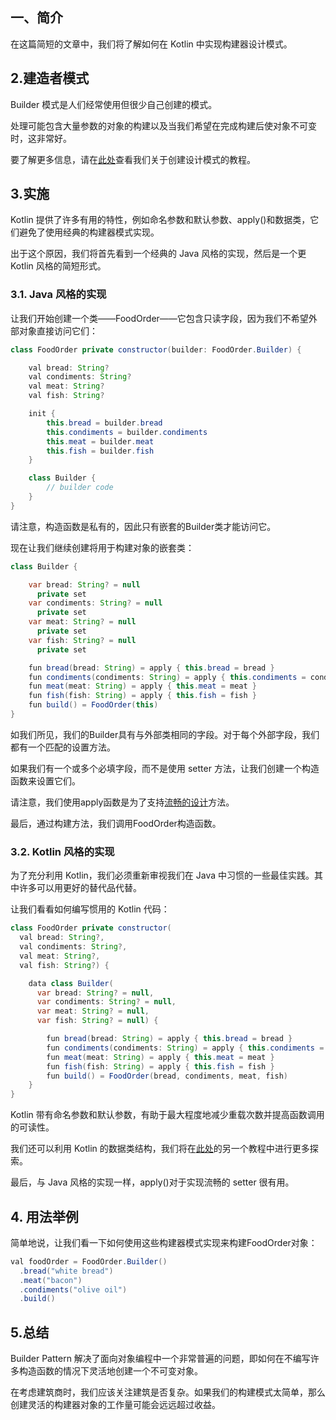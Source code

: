 ## 一、简介

在这篇简短的文章中，我们将了解如何在 Kotlin 中实现构建器设计模式。

## 2.建造者模式

Builder 模式是人们经常使用但很少自己创建的模式。

处理可能包含大量参数的对象的构建以及当我们希望在完成构建后使对象不可变时，这非常好。

要了解更多信息，请在[此处](https://www.baeldung.com/creational-design-patterns)查看我们关于创建设计模式的教程。

## 3.实施

Kotlin 提供了许多有用的特性，例如命名参数和默认参数、apply()和数据类，它们避免了使用经典的构建器模式实现。

出于这个原因，我们将首先看到一个经典的 Java 风格的实现，然后是一个更 Kotlin 风格的简短形式。

### 3.1. Java 风格的实现

让我们开始创建一个类——FoodOrder——它包含只读字段，因为我们不希望外部对象直接访问它们：

```java
class FoodOrder private constructor(builder: FoodOrder.Builder) {

    val bread: String?
    val condiments: String?
    val meat: String?
    val fish: String?

    init {
        this.bread = builder.bread
        this.condiments = builder.condiments
        this.meat = builder.meat
        this.fish = builder.fish
    }

    class Builder {
        // builder code
    }
}
```

请注意，构造函数是私有的，因此只有嵌套的Builder类才能访问它。

现在让我们继续创建将用于构建对象的嵌套类：

```java
class Builder {

    var bread: String? = null
      private set
    var condiments: String? = null
      private set
    var meat: String? = null
      private set
    var fish: String? = null
      private set

    fun bread(bread: String) = apply { this.bread = bread }
    fun condiments(condiments: String) = apply { this.condiments = condiments }
    fun meat(meat: String) = apply { this.meat = meat }
    fun fish(fish: String) = apply { this.fish = fish }
    fun build() = FoodOrder(this)
}

```

如我们所见，我们的Builder具有与外部类相同的字段。对于每个外部字段，我们都有一个匹配的设置方法。

如果我们有一个或多个必填字段，而不是使用 setter 方法，让我们创建一个构造函数来设置它们。

请注意，我们使用apply函数是为了支持[流畅的设计](https://en.wikipedia.org/wiki/Fluent_interface)方法。

最后，通过构建方法，我们调用FoodOrder构造函数。

### 3.2. Kotlin 风格的实现

为了充分利用 Kotlin，我们必须重新审视我们在 Java 中习惯的一些最佳实践。其中许多可以用更好的替代品代替。

让我们看看如何编写惯用的 Kotlin 代码：

```java
class FoodOrder private constructor(
  val bread: String?,
  val condiments: String?,
  val meat: String?,
  val fish: String?) {

    data class Builder(
      var bread: String? = null,
      var condiments: String? = null,
      var meat: String? = null,
      var fish: String? = null) {

        fun bread(bread: String) = apply { this.bread = bread }
        fun condiments(condiments: String) = apply { this.condiments = condiments }
        fun meat(meat: String) = apply { this.meat = meat }
        fun fish(fish: String) = apply { this.fish = fish }
        fun build() = FoodOrder(bread, condiments, meat, fish)
    }
}
```

Kotlin 带有命名参数和默认参数，有助于最大程度地减少重载次数并提高函数调用的可读性。

我们还可以利用 Kotlin 的数据类结构，我们将在[此处](https://www.baeldung.com/kotlin-data-classes)的另一个教程中进行更多探索。

最后，与 Java 风格的实现一样，apply()对于实现流畅的 setter 很有用。

## 4. 用法举例

简单地说，让我们看一下如何使用这些构建器模式实现来构建FoodOrder对象：

```java
val foodOrder = FoodOrder.Builder()
  .bread("white bread")
  .meat("bacon")
  .condiments("olive oil")
  .build()

```

## 5.总结

Builder Pattern 解决了面向对象编程中一个非常普遍的问题，即如何在不编写许多构造函数的情况下灵活地创建一个不可变对象。

在考虑建筑商时，我们应该关注建筑是否复杂。如果我们的构建模式太简单，那么创建灵活的构建器对象的工作量可能会远远超过收益。